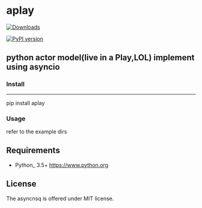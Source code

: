# aplay
[![Downloads](https://pepy.tech/badge/aplay)](https://pepy.tech/project/aplay)

[![PyPI version](https://badge.fury.io/py/aplay.svg)](https://badge.fury.io/py/aplay)

## **python actor model(live in a Play,LOL) implement using asyncio**


### Install

--------------

pip install aplay


### Usage

refer to the example dirs



Requirements
------------

* Python_ 3.5+  https://www.python.org

License
-------

The asyncnsq is offered under MIT license.
